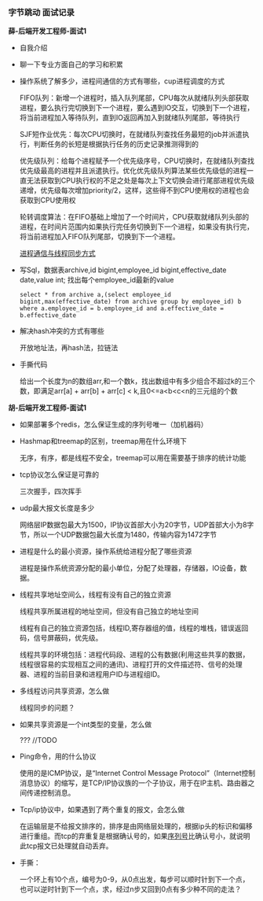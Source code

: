 ### 字节跳动 面试记录

**薛-后端开发工程师-面试1**

- 自我介绍

- 聊一下专业方面自己的学习和积累

- 操作系统了解多少，进程间通信的方式有哪些，cup进程调度的方式
  
  FIFO队列：新增一个进程时，插入队列尾部，CPU每次从就绪队列头部获取进程，要么执行完切换到下一个进程，要么遇到IO交互，切换到下一个进程，将当前进程加入等待队列，直到IO返回再加入到就绪队列尾部，等待执行
  
  SJF短作业优先：每次CPU切换时，在就绪队列查找任务最短的job并派遣执行，判断任务的长短是根据执行任务的历史记录推测得到的
  
  优先级队列：给每个进程赋予一个优先级序号，CPU切换时，在就绪队列查找优先级最高的进程并且派遣执行。优化优先级队列算法某些优先级低的进程一直无法获取到CPU执行权的不足之处是每次上下文切换会进行尾部进程优先级递增，优先级每次增加priority/2，这样，这些得不到CPU使用权的进程也会获取到CPU使用权
  
  轮转调度算法：在FIFO基础上增加了一个时间片，CPU获取就绪队列头部的进程，在时间片范围内如果执行完任务切换到下一个进程，如果没有执行完，将当前进程加入FIFO队列尾部，切换到下一个进程。
  
  [进程通信与线程同步方式](https://www.cnblogs.com/xdyixia/p/9257668.html)

- 写Sql，数据表archive,id bigint,employee_id bigint,effective_date date,value int;  找出每个employee_id最新的value
  
  ```
  select * from archive a,(select employee_id bigint,max(effective_date) from archive group by employee_id) b where a.employee_id = b.employee_id and a.effective_date = b.effective_date
  ```

- 解决hash冲突的方式有哪些
  
  开放地址法，再hash法，拉链法

- 手撕代码 
  
   给出一个长度为n的数组arr,和一个数k，找出数组中有多少组合不超过k的三个数，即满足arr[a] + arr[b] + arr[c] < k,且0<=a<b<c<n的三元组的个数

**胡-后端开发工程师-面试1**

- 如果部署多个redis，怎么保证生成的序列号唯一（加机器码）

- Hashmap和treemap的区别，treemap用在什么环境下
  
  无序，有序，都是线程不安全，treemap可以用在需要基于排序的统计功能

- tcp协议怎么保证是可靠的
  
  三次握手，四次挥手

- udp最大报文长度是多少
  
  网络层IP数据包最大为1500，IP协议首部大小为20字节，UDP首部大小为8字节，所以一个UDP数据包最大长度为1480，传输内容为1472字节

- 进程是什么的最小资源，操作系统给进程分配了哪些资源
  
  进程是操作系统资源分配的最小单位，分配了处理器，存储器，IO设备，数据。

- 线程共享地址空间么，线程有没有自己的独立资源
  
  线程共享所属进程的地址空间，但没有自己独立的地址空间
  
  线程有自己的独立资源包括，线程ID,寄存器组的值，线程的堆栈，错误返回码，信号屏蔽码，优先级。
  
  线程共享的环境包括：进程代码段、进程的公有数据(利用这些共享的数据，线程很容易的实现相互之间的通讯)、进程打开的文件描述符、信号的处理器、进程的当前目录和进程用户ID与进程组ID。

- 多线程访问共享资源，怎么做
  
  线程同步的问题？

- 如果共享资源是一个int类型的变量，怎么做
  
  ???  //TODO

- Ping命令，用的什么协议
  
  使用的是ICMP协议，是“Internet Control Message Protocol”（Internet控制消息协议）的缩写，是TCP/IP协议族的一个子协议，用于在IP主机、路由器之间传递控制消息。

- Tcp/ip协议中，如果遇到了两个重复的报文，会怎么做
  
  在运输层是不给报文排序的，排序是由网络层处理的，根据ip头的标识和偏移进行重组。而tcp的弃重复是根据确认号的，如果[序列号](https://www.baidu.com/s?wd=%E5%BA%8F%E5%88%97%E5%8F%B7&tn=SE_PcZhidaonwhc_ngpagmjz&rsv_dl=gh_pc_zhidao)比确认号小，就说明此tcp报文已处理就自动丢弃。

- 手撕：
  
  一个环上有10个点，编号为0-9，从0点出发，每步可以顺时针到下一个点，也可以逆时针到下一个点，求，经过n步又回到0点有多少种不同的走法？
